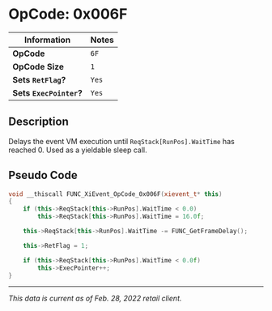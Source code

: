 # OpCode: 0x006F

| Information               | Notes |
|---                        |---    |
| **OpCode**                | `6F`  |
| **OpCode Size**           | `1`   |
| **Sets `RetFlag`?**       | `Yes` |
| **Sets `ExecPointer`?**   | `Yes` |

## Description

Delays the event VM execution until `ReqStack[RunPos].WaitTime` has reached 0. Used as a yieldable sleep call.

## Pseudo Code

```cpp
void __thiscall FUNC_XiEvent_OpCode_0x006F(xievent_t* this)
{
    if (this->ReqStack[this->RunPos].WaitTime < 0.0)
        this->ReqStack[this->RunPos].WaitTime = 16.0f;

    this->ReqStack[this->RunPos].WaitTime -= FUNC_GetFrameDelay();

    this->RetFlag = 1;

    if (this->ReqStack[this->RunPos].WaitTime < 0.0f)
        this->ExecPointer++;
}
```

---

_This data is current as of Feb. 28, 2022 retail client._